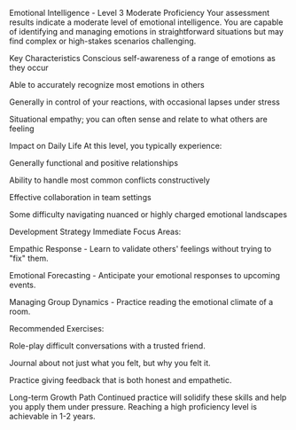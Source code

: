 Emotional Intelligence - Level 3
Moderate Proficiency
Your assessment results indicate a moderate level of emotional intelligence. You are capable of identifying and managing emotions in straightforward situations but may find complex or high-stakes scenarios challenging.

Key Characteristics
Conscious self-awareness of a range of emotions as they occur

Able to accurately recognize most emotions in others

Generally in control of your reactions, with occasional lapses under stress

Situational empathy; you can often sense and relate to what others are feeling

Impact on Daily Life
At this level, you typically experience:

Generally functional and positive relationships

Ability to handle most common conflicts constructively

Effective collaboration in team settings

Some difficulty navigating nuanced or highly charged emotional landscapes

Development Strategy
Immediate Focus Areas:

Empathic Response - Learn to validate others' feelings without trying to "fix" them.

Emotional Forecasting - Anticipate your emotional responses to upcoming events.

Managing Group Dynamics - Practice reading the emotional climate of a room.

Recommended Exercises:

Role-play difficult conversations with a trusted friend.

Journal about not just what you felt, but why you felt it.

Practice giving feedback that is both honest and empathetic.

Long-term Growth Path
Continued practice will solidify these skills and help you apply them under pressure. Reaching a high proficiency level is achievable in 1-2 years.